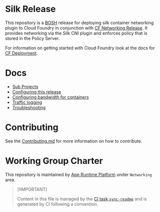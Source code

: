 # Silk Release

This repository is a [BOSH](https://github.com/cloudfoundry/bosh)
release for deploying silk container networking plugin to Cloud Foundry
in conjunction with [CF Networking
Release](https://code.cloudfoundry.org/cf-networking-release). It
provides networking via the Silk CNI plugin and enforces policy that is
stored in the Policy Server.

For information on getting started with Cloud Foundry look at the docs
for [CF Deployment](https://github.com/cloudfoundry/cf-deployment).

# Docs

-   [Sub Projects](./docs/01-subprojects.md)
-   [Configuring this release](./docs/02-configuring-this-release.md)
-   [Configuring bandwidth for
    containers](./docs/03-bandwidth-limiting.md)
-   [Traffic logging](./docs/04-traffic-logging.md)
-   [Troubleshooting](./docs/05-troubleshooting.md)

# Contributing

See the [Contributing.md](./.github/CONTRIBUTING.md) for more
information on how to contribute.

# Working Group Charter

This repository is maintained by [App Runtime
Platform](https://github.com/cloudfoundry/community/blob/main/toc/working-groups/app-runtime-platform.md)
under `Networking` area.

> \[!IMPORTANT\]
>
> Content in this file is managed by the [CI task
> `sync-readme`](https://github.com/cloudfoundry/wg-app-platform-runtime-ci/blob/c83c224ad06515ed52f51bdadf6075f56300ec93/shared/tasks/sync-readme/metadata.yml)
> and is generated by CI following a convention.
